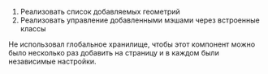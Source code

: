 1. Реализовать список добавляемых геометрий
2. Реализовать управление добавленными мэшами через встроенные классы

Не использовал глобальное хранилище, чтобы этот компонент можно было несколько раз добавить на страницу и в каждом были независимые настройки.
